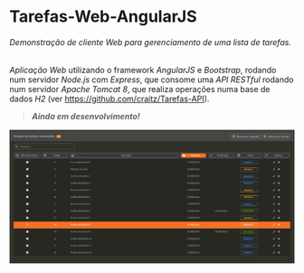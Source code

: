 # **Tarefas-Web-AngularJS** 
###### Demonstração de cliente Web para gerenciamento de uma lista de tarefas.
 
*Aplicação Web* utilizando o framework *AngularJS* e *Bootstrap*, rodando num servidor *Node.js* com *Express*, que consome uma *API RESTful* rodando num servidor *Apache Tomcat 8*, que realiza operações numa base de dados *H2* (ver https://github.com/craitz/Tarefas-API).
> _**Ainda em desenvolvimento!**_

![tarefas-web-angular.png](https://github.com/craitz/Tarefas-Web-AngularJS/blob/master/tarefas-web-angular.png)
